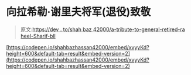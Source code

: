 # 向拉希勒·谢里夫将军(退役)致敬

> 原文:[https://dev . to/shah baz 42000/a-tribute-to-general-retired-ra heel-Sharif-bll](https://dev.to/shahbaz42000/a-tribute-to-general-retired-raheel-sharif-bll)

[https://codepen.io/shahbazhassan42000/embed/xvyyKd?height=600&default-tab=result&embed-version=2](https://codepen.io/shahbazhassan42000/embed/xvyyKd?height=600&default-tab=result&embed-version=2)